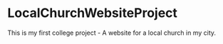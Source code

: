 # LocalChurchWebsiteProject
This is my first college project - A website for a local church in my city.
